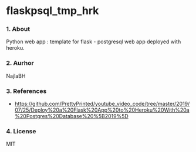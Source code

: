 # flaskpsql_tmp_hrk

### 1. About
Python web app : template for flask - postgresql web app deployed with heroku.


### 2. Aurhor
NajlaBH


### 3. References
* https://github.com/PrettyPrinted/youtube_video_code/tree/master/2019/07/25/Deploy%20a%20Flask%20App%20to%20Heroku%20With%20a%20Postgres%20Database%20%5B2019%5D


### 4. License
MIT